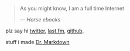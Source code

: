 > As you might know, I am a full time Internet
>
>
> <cite>— Horse ebooks</cite>

plz say hi [twitter](https://twitter.com/icetan),
[last.fm](http://www.last.fm/user/icetan),
[github](https://github.com/icetan).

stuff i made [Dr. Markdown](http://icetan.github.com/dr-markdown/)
